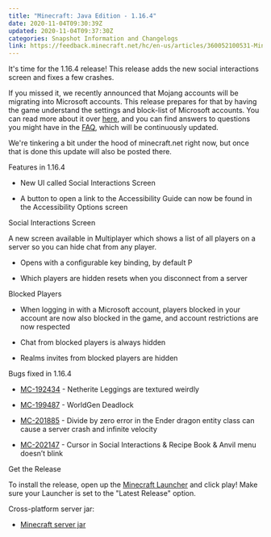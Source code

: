 ```yaml
---
title: "Minecraft: Java Edition - 1.16.4"
date: 2020-11-04T09:30:39Z
updated: 2020-11-04T09:37:30Z
categories: Snapshot Information and Changelogs
link: https://feedback.minecraft.net/hc/en-us/articles/360052100531-Minecraft-Java-Edition-1-16-4
---
```


It's time for the 1.16.4 release! This release adds the new social interactions screen and fixes a few crashes.

If you missed it, we recently announced that Mojang accounts will be migrating into Microsoft accounts. This release prepares for that by having the game understand the settings and block-list of Microsoft accounts. You can read more about it over [here](https://www.minecraft.net/article/java-edition-moving-house), and you can find answers to questions you might have in the [FAQ](https://help.minecraft.net/hc/en-us/articles/360050865492), which will be continuously updated.

We're tinkering a bit under the hood of minecraft.net right now, but once that is done this update will also be posted there.

Features in 1.16.4

- New UI called Social Interactions Screen

- A button to open a link to the Accessibility Guide can now be found in the Accessibility Options screen

Social Interactions Screen

A new screen available in Multiplayer which shows a list of all players on a server so you can hide chat from any player.

- Opens with a configurable key binding, by default P

- Which players are hidden resets when you disconnect from a server

Blocked Players

- When logging in with a Microsoft account, players blocked in your account are now also blocked in the game, and account restrictions are now respected

- Chat from blocked players is always hidden

- Realms invites from blocked players are hidden

Bugs fixed in 1.16.4

- [MC-192434](https://bugs.mojang.com/browse/MC-192434) - Netherite Leggings are textured weirdly

- [MC-199487](https://bugs.mojang.com/browse/MC-199487) - WorldGen Deadlock

- [MC-201885](https://bugs.mojang.com/browse/MC-201885) - Divide by zero error in the Ender dragon entity class can cause a server crash and infinite velocity

- [MC-202147](https://bugs.mojang.com/browse/MC-202147) - Cursor in Social Interactions & Recipe Book & Anvil menu doesn’t blink

Get the Release

To install the release, open up the [Minecraft Launcher](https://www.minecraft.net/download) and click play! Make sure your Launcher is set to the "Latest Release" option.

Cross-platform server jar:

- [Minecraft server jar](https://launcher.mojang.com/v1/objects/35139deedbd5182953cf1caa23835da59ca3d7cd/server.jar)
